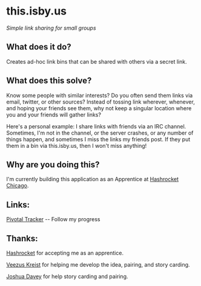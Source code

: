 # this.isby.us

_Simple link sharing for small groups_

## What does it do?

Creates ad-hoc link bins that can be shared with others via a secret link.

## What does this solve?

Know some people with similar interests?  Do you often send them links via email, twitter, or other sources?  Instead of tossing link wherever, whenever, and hoping your friends see them, why not keep a singular location where you and your friends will gather links?

Here's a personal example: I share links with friends via an IRC channel.  Sometimes, I'm not in the channel, or the server crashes, or any number of things happen, and sometimes I miss the links my friends post.  If they put them in a bin via this.isby.us, then I won't miss anything!

## Why are you doing this?

I'm currently building this application as an Apprentice at [Hashrocket Chicago](http://hashrocket.com/ "Hashrocket").

## Links:

[Pivotal Tracker](https://www.pivotaltracker.com/projects/286997 "Pivotal Tracker") -- Follow my progress

## Thanks:

[Hashrocket](http://hashrocket.com/ "Hashrocket") for accepting me as an apprentice.

[Veezus Kreist](http://veez.us/ "Veez.us") for helping me develop the idea, pairing, and story carding.

[Joshua Davey](http://joshuadavey.com/ "Joshua Davey") for help story carding and pairing.
